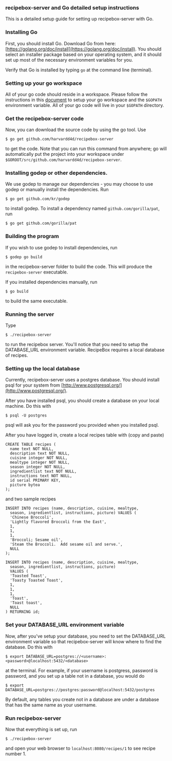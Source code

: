 ### recipebox-server and Go detailed setup instructions

This is a detailed setup guide for setting up recipebox-server with Go.

### Installing Go

First, you should install Go.  Download Go from here: 
[https://golang.org/doc/install](https://golang.org/doc/install).
You should select an installer package based on your operating system,
and it should set up most of the necessary environment variables for you.

Verify that Go is installed by typing `go` at the command line (terminal).

### Setting up your go workspace

All of your go code should reside in a workspace. Please
follow the instructions in this [document](https://golang.org/doc/code.html)
to setup your go workspace and the `$GOPATH` environment variable.
All of your go code will live in your `$GOPATH` directory.

### Get the recipebox-server code

Now, you can download the source code by using the go tool.  Use

    $ go get github.com/harvardd4d/recipebox-server

to get the code.  Note that you can run this command from anywhere;
go will automatically put the project into your workspace under
`$GOROOT/src/github.com/harvardd4d/recipebox-server`.

### Installing godep or other dependencies.

We use godep to manage our dependencies - you may choose to use godep
or manually install the dependencies.  Run

    $ go get github.com/kr/godep

to install godep.  To install a dependency named `github.com/gorilla/pat`, run

    $ go get github.com/gorilla/pat

### Building the program

If you wish to use godep to install dependencies, run

    $ godep go build

in the recipebox-server folder to build the code. This will
produce the `recipebox-server` executable.

If you installed dependencies manually, run

    $ go build

to build the same executable.

### Running the server

Type 

    $ ./recipebox-server

to run the recipebox server.  You'll notice that you need to setup
the DATABASE_URL environment variable.  RecipeBox requires a local
database of recipes.

### Setting up the local database

Currently, recipebox-server uses a postgres database.  You should install
psql for your system from [http://www.postgresql.org/](http://www.postgresql.org/).

After you have installed psql, you should create a database on your
local machine.  Do this with

    $ psql -U postgres

psql will ask you for the password you provided when you installed psql.

After you have logged in, create a local recipes table with (copy and paste)

    CREATE TABLE recipes (
      name text NOT NULL, 
      description text NOT NULL, 
      cuisine integer NOT NULL, 
      mealtype integer NOT NULL, 
      season integer NOT NULL, 
      ingredientlist text NOT NULL, 
      instructions text NOT NULL, 
      id serial PRIMARY KEY, 
      picture bytea
    );

and two sample recipes

    INSERT INTO recipes (name, description, cuisine, mealtype,
      season, ingredientlist, instructions, picture) VALUES (
      'Chinese Broccoli',
      'Lightly flavored Broccoli from the East',
      1,
      1,
      1,
      'Broccoli; Sesame oil',
      'Steam the Broccoli.  Add sesame oil and serve.',
      NULL
    );

    INSERT INTO recipes (name, description, cuisine, mealtype,
      season, ingredientlist, instructions, picture) 
      VALUES (
      'Toasted Toast',
      'Toasty Toasted Toast',
      1,
      1,
      1,
      'Toast',
      'Toast toast',
      NULL
    ) RETURNING id;

### Set your DATABASE_URL environment variable

Now, after you've setup your database, you need to set the DATABASE_URL
environment variable so that recipebox-server will know where to find
the database.  Do this with

    $ export DATABASE_URL=postgres://<username>:<password>@localhost:5432/<database>

at the terminal.  For example, if your username is postgress, password is password,
and you set up a table not in a database, you would do

    $ export DATABASE_URL=postgres://postgres:password@localhost:5432/postgres

By default, any tables you create not in a database are under a database
that has the same name as your username.

### Run recipebox-server

Now that everything is set up, run

    $ ./recipebox-server  

and open your web browser to `localhost:8080/recipes/1` to see
recipe number 1.